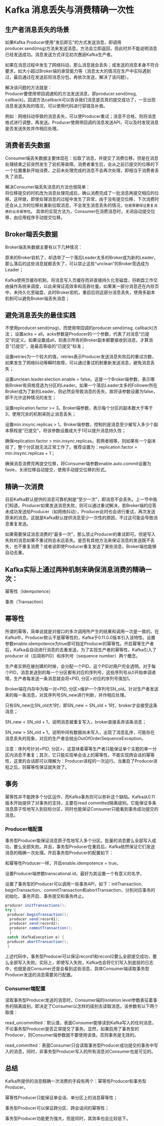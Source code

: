 # Kafka 消息丢失与消费精确一次性
## 生产者消息丢失的场景

如果Kafka Producer使用“发后即忘”的方式发送消息，即调用producer.send(msg)方法来发送消息，方法会立即返回，但此时并不能说明消息已经发送成功。消息发送方式详见初次邂逅Kafka生产者。

如果在消息过程中发生了网络抖动，那么消息就会丢失；或发送的消息本身不符合要求，如大小超过Broker端的承受能力等（消息太大的情况在生产中实际遇到过，最后通过在发送前将消息分包，再依次发送，解决了该问题）。

解决该问题的方法就是：  
Producer要使用带回调通知的方法发送消息，即producer.send(msg, callback)。回调方法callback可以告诉我们消息是否真的提交成功了，一旦出现消息发送失败的情况，可以使用代码进行容错及补救。

例如：网络抖动导致的消息丢失，可以使Producer重试；消息不合格，则将消息格式进行调整，再发送。Producer使用带回调的消息发送API，可以及时发现消息是否发送失败并作相应处理。

## 消费者丢失数据

Consumer端丢失数据主要体现在：拉取了消息，并提交了消费位移，但是在消息处理结束之前突然发生了宕机等故障。消费者重生后，会从之前已提交的位移的下一个位置重新开始消费，之前未处理完成的消息不会再次处理，即相当于消费者丢失了消息。

解决Consumer端丢失消息的方法也很简单：  
将位移提交的时机改为消息处理完成后，确认消费完成了一批消息再提交相应的位移。这样做，即使处理消息的过程中发生了异常，由于没有提交位移，下次消费时还会从上次的位移处重新拉取消息，不会发生消息丢失的情况，```但是需要保证重复消费的业务幂等性```。
具体的实现方法为，Consumer在消费消息时，关闭自动提交位移，由应用程序手动提交位移。

## Broker端丢失数据

Broker端丢失数据主要有以下几种情况：

原来的Broker宕机了，却选举了一个落后Leader太多的Broker成为新的Leader，那么落后的这些消息就都丢失了，可以禁止这些“unclean”的Broker竞选成为Leader；

Kafka使用页缓存机制，将消息写入页缓存而非直接持久化至磁盘，将刷盘工作交由操作系统来调度，以此来保证高效率和高吞吐量。如果某一部分消息还在内存页中，未持久化至磁盘，此时Broker宕机，重启后则这部分消息丢失，使用多副本机制可以避免Broker端丢失消息；

## 避免消息丢失的最佳实践

不使用producer.send(msg)，而使用带回调的producer.send(msg, callback)方法；
设置acks = all。acks参数是Producer的一个参数，代表了对消息“已提交”的定义。如果设置成all，则表示所有的Broker副本都要接收到消息，才算消息“已提交”，是最高等级的“已提交”标准；

设置retries为一个较大的值，retries表示Producer发送消息失败后的重试次数，如果发生了网络抖动等瞬时故障，可以通过重试机制重新发送消息，避免消息丢失；

设置unclean.leader.election.enable = false。这是一个Broker端参数，表示哪些Broker有资格竞选为分区的Leader。如果一个落后Leader太多的Follower所在Broker成为了新的Leader，则必然会导致消息的丢失，故将该参数设置为false，即不允许这种情况的发生；

设置replication.factor >= 3。Broker端参数，表示每个分区的副本数大于等于3，使用冗余的机制来防止消息丢失；

设置min.insync.replicas > 1。Broker端参数，控制的是消息至少被写入多少个副本蔡栓是“已提交”，将该参数设置成大于1可以提升消息持久性；

确保replication.factor > min.insync.replicas。若两者相等，则如果有一个副本挂了，整个分区就无法正常工作了。推荐设置为：replication.factor = min.insync.replicas + 1；

确保消息消费完再提交位移，将Consumer端参数enable.auto.commit设置为fasle，关闭位移自动提交，使用手动提交位移的形式。

## 精确一次消费

目前Kafka默认提供的消息可靠机制是“至少一次”，即消息不会丢失。上一节中我们知道，Producer如果发送消息失败，则可以通过重试解决，若Broker端的应答未成功发送给Producer（如网络抖动），Producer此时也会进行重试，再次发送原来的消息。这就是Kafka默认提供消息至少一次性的原因，不过这可能会导致消息重复发送。

如果需要保证消息消费的“最多一次”，那么禁止Producer的重试即可。但是写入失败的消息如果不重试则会永远丢失。是否有其他方法来保证消息的发送既不丢失，也不重复消费？或者说即使Producer重复发送了某些消息，Broker端也能够自动去重。

## Kafka实际上通过两种机制来确保消息消费的精确一次：

幂等性（Idempotence）

事务（Transaction）

## 幂等性

所谓的幂等，简单说就是对接口的多次调用所产生的结果和调用一次是一致的。在Kafka中，Producer默认不是幂等性的，Kafka于0.11.0.0版本引入该特性。设置参数enable.idempotence为true即可指定Producer的幂等性。开启幂等生产者后，Kafka会自动进行消息的去重发送。为了实现生产者的幂等性，Kafka引入了producer id（后简称PID）和序列号（sequence number）两个概念。

生产者实例在被创建的时候，会分配一个PID，这个PID对用户完全透明。对于每个PID，消息发送到的每一个分区都有对应的序列号，这些序列号从0开始单调递增。生产者每发送一条消息就会将<PID, 分区>对应的序列号值加1。

Broker端在内存中为每一对<PID, 分区>维护一个序列号SN_old。针对生产者发送来的每一条消息，对其序列号SN_new进行判断，并作相应处理。

只有SN_new比SN_old大1时，即SN_new = SN_old + 1时，broker才会接受这条消息；

SN_new < SN_old + 1，说明消息被重复写入，broker直接丢弃该条消息；

SN_new > SN_old + 1，说明中间有数据尚未写入，出现了消息乱序，可能存在消息丢失的现象，对应的生产者会抛出OutOfOrderSequenceException。

注意：序列号针对<PID, 分区>，这意味着幂等生产者只能保证单个主题的单一分区内消息不重复；其次，它只能实现单会话上的幂等性，不能实现跨会话的幂等性，这里的会话即可以理解为：Producer进程的一次运行。当重启了Producer进程之后，则幂等性保证就失效了。

## 事务

幂等性并不能跨多个分区运作，而Kafka事务则可以弥补这个缺陷。Kafka从0.11版本开始提供了对事务的支持，主要在read committed隔离级别。它能保证多条消息原子性地写入到目标分区，同时也能保证Consumer只能看到事务成功提交的消息。

### Producer端配置

事务型Producer能保证消息原子性地写入多个分区。批量的消息要么全部写入成功，要么全部失败。并且，事务型Producer在重启后，Kafka依然保证它们发送消息的精确一次处理。开启事务型Producer的配置如下：

和幂等性Producer一样，开启enable.idempotence = true。  

设置Producer端参数transcational.id。最好为其设置一个有意义的名字。

设置了事务型的Producer可以调用一些事务API，如下：initTransaction、beginTransaction、commitTransaction和abortTransaction，分别对应事务的初始化、事务开启、事务提交和事务终止。
```java
producer.initTransactions();
try {
 producer.beginTransaction();
  producer.send(record1);
  producer.send(record2);
  producer.commitTransaction();
  }
 catch (KafkaExecption e) {
 producer.abortTransaction();
 }	
```
上述代码中，事务型Producer可以保证record1和record2要么全部提交成功，要么全部写入失败。实际上，即使写入失败，Kafka也会将它们写入到底层的日志中，也就是说Consumer还是会看到这些消息，具体Consumer端读取事务型Producer发送的消息需要另行配置。

### Consumer端配置

读取事务型Producer发送的消息时，Consumer端的isolation.level参数表征着事务的隔离级别，即决定了Consumer以怎样的级别去读取消息。该参数有以下两个取值：

read_uncommitted：默认值，表面Consumer能够读到Kafka写入的任何消息，不论事务型Producer是否正常提交了事务。显然，如果启用了事务型的Producer，则Consumer端参数就不要使用该值，否则事务是无效的。

read_committed：表面Consumer只会读取事务型Producer成功提交的事务中写入的消息，同时，非事务型Producer写入的所有消息对Consumer也是可见的。

## 总结

Kafka所提供的消息精确一次消费的手段有两个：幂等性Producer和事务型Producer。

幂等性Producer只能保证单会话、单分区上的消息幂等性；

事务型Producer可以保证跨分区、跨会话间的幂等性；

事务型Producer功能更为强大，但是同时，其效率也会比较低下。